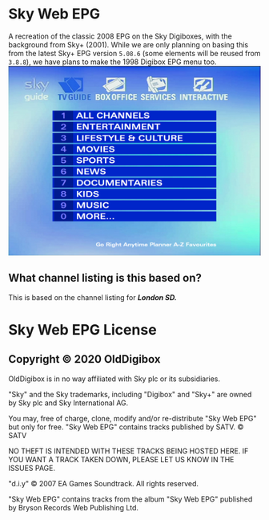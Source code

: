 # Sky Web EPG
A recreation of the classic 2008 EPG on the Sky Digiboxes, with the background from Sky+ (2001). While we are only planning on basing this from the 
latest Sky+ EPG version `5.08.6` (some elements will be reused from `3.8.8`), we have plans to make the 1998 Digibox EPG menu too.
![screenshot](Capture.PNG)

## What channel listing is this based on?
This is based on the channel listing for ***London SD.***

# Sky Web EPG License
## Copyright © 2020 OldDigibox

OldDigibox is in no way affiliated with Sky plc or its subsidiaries.  

"Sky" and the Sky trademarks, including "Digibox" and "Sky+" are owned by Sky plc and Sky International AG.

You may, free of charge, clone, modify and/or re-distribute "Sky Web EPG" but only for free. "Sky Web EPG" contains tracks published by SATV.
© SATV

NO THEFT IS INTENDED WITH THESE TRACKS BEING HOSTED HERE. IF YOU WANT A TRACK TAKEN DOWN, PLEASE LET US KNOW IN THE ISSUES PAGE.

"d.i.y" © 2007 EA Games Soundtrack. All rights reserved.

"Sky Web EPG" contains tracks from the album "Sky Web EPG" published by Bryson Records Web Publishing Ltd.